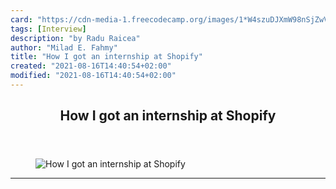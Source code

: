 ```yaml
---
card: "https://cdn-media-1.freecodecamp.org/images/1*W4szuDJXmW98nSjZwVF4eA.png"
tags: [Interview]
description: "by Radu Raicea"
author: "Milad E. Fahmy"
title: "How I got an internship at Shopify"
created: "2021-08-16T14:40:54+02:00"
modified: "2021-08-16T14:40:54+02:00"
---
```

<div class="site-wrapper">
<main id="site-main" class="site-main outer">
<div class="inner">
<article class="post-full post tag-interview tag-tech tag-technology tag-web-development tag-life-lessons ">
<header class="post-full-header">
<h1 class="post-full-title">How I got an internship at Shopify</h1>
</header>
<figure class="post-full-image">
<picture>
<source media="(max-width: 700px)" sizes="1px" srcset="data:image/gif;base64,R0lGODlhAQABAIAAAAAAAP///yH5BAEAAAAALAAAAAABAAEAAAIBRAA7 1w">
<source media="(min-width: 701px)" sizes="(max-width: 800px) 400px,
(max-width: 1170px) 700px,
1400px" srcset="https://cdn-media-1.freecodecamp.org/images/1*W4szuDJXmW98nSjZwVF4eA.png 300w,
https://cdn-media-1.freecodecamp.org/images/1*W4szuDJXmW98nSjZwVF4eA.png 600w,
https://cdn-media-1.freecodecamp.org/images/1*W4szuDJXmW98nSjZwVF4eA.png 1000w,
https://cdn-media-1.freecodecamp.org/images/1*W4szuDJXmW98nSjZwVF4eA.png 2000w">
<img onerror="this.style.display='none'" src="https://cdn-media-1.freecodecamp.org/images/1*W4szuDJXmW98nSjZwVF4eA.png" alt="How I got an internship at Shopify">
</picture>
</figure>
<section class="post-full-content">
<div class="post-content medium-migrated-article">
</div>
<hr>
</section>
</article>
</div>
</main>
</div>
<!-- Google Tag Manager (noscript) -->
<!-- End Google Tag Manager (noscript) -->

